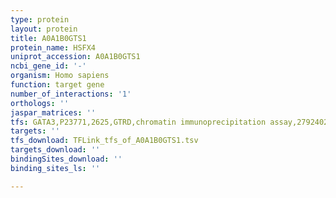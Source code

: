 ```yaml
---
type: protein
layout: protein
title: A0A1B0GTS1
protein_name: HSFX4
uniprot_accession: A0A1B0GTS1
ncbi_gene_id: '-'
organism: Homo sapiens
function: target gene
number_of_interactions: '1'
orthologs: ''
jaspar_matrices: ''
tfs: GATA3,P23771,2625,GTRD,chromatin immunoprecipitation assay,27924024%5Buid%5D,No
targets: ''
tfs_download: TFLink_tfs_of_A0A1B0GTS1.tsv
targets_download: ''
bindingSites_download: ''
binding_sites_ls: ''

---
```

